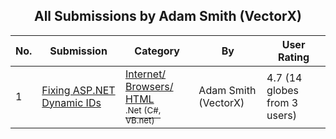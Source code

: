 ﻿<div align="center">

## All Submissions by Adam Smith \(VectorX\)

</div>

No.  | Submission | Category | By   | User Rating
---- | ---------- | -------- | ---- | -----------
1 | [Fixing ASP\.NET Dynamic IDs<br />](https://github.com/Planet-Source-Code/adam-smith-vectorx-fixing-asp-net-dynamic-ids__10-5510) | [Internet/ Browsers/ HTML<br /><sup>.Net (C#, VB.net)</sup>](../ByCategory/internet-browsers-html__10-9.md) | Adam Smith \(VectorX\) | 4.7 (14 globes from 3 users)

